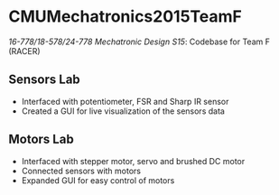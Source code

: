 # CMUMechatronics2015TeamF
*16-778/18-578/24-778 Mechatronic Design S15*: Codebase for Team F (RACER)

## Sensors Lab
- Interfaced with potentiometer, FSR and Sharp IR sensor
- Created a GUI for live visualization of the sensors data

## Motors Lab
- Interfaced with stepper motor, servo and brushed DC motor
- Connected sensors with motors
- Expanded GUI for easy control of motors